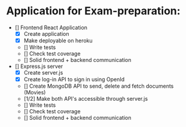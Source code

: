 Application for Exam-preparation:
=================================
- []  Frontend React Application
    - [x] Create application
    - [x] Make deployable on heroku
    - [] Write tests
    - [] Check test coverage
    - [] Solid frontend + backend communication
- [] Express.js server
  - [x] Create server.js
  - [x] Create log-in API to sign in using OpenId
  - [] Create MongoDB API to send, delete and fetch documents (Movies)
  - [1/2] Make both API's accessible through server.js
  - [] Write tests
  - [] Check test coverage
  - [] Solid frontend + backend communication